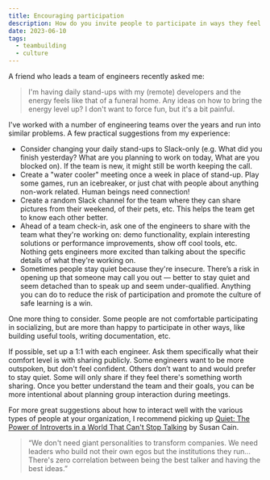 ```yaml
---
title: Encouraging participation
description: How do you invite people to participate in ways they feel comforatble opening up?
date: 2023-06-10
tags:
  - teambuilding
  - culture
---
```


A friend who leads a team of engineers recently asked me:

> I'm having daily stand-ups with my (remote) developers and the energy feels like that of a funeral home. Any ideas on how to bring the energy level up? I don't want to force fun, but it's a bit painful.

I've worked with a number of engineering teams over the years and run into similar problems. A few practical suggestions from my experience:

- Consider changing your daily stand-ups to Slack-only (e.g. What did you finish yesterday? What are you planning to work on today, What are you blocked on). If the team is new, it might still be worth keeping the call.
- Create a "water cooler" meeting once a week in place of stand-up. Play some games, run an icebreaker, or just chat with people about anything non-work related. Human beings need connection!
- Create a random Slack channel for the team where they can share pictures from their weekend, of their pets, etc. This helps the team get to know each other better.
- Ahead of a team check-in, ask one of the engineers to share with the team what they're working on: demo functionality, explain interesting solutions or performance improvements, show off cool tools, etc. Nothing gets engineers more excited than talking about the specific details of what they're working on.
- Sometimes people stay quiet because they're insecure. There’s a risk in opening up that someone may call you out — better to stay quiet and seem detached than to speak up and seem under-qualified. Anything you can do to reduce the risk of participation and promote the culture of safe learning is a win.

One more thing to consider. Some people are not comfortable participating in socializing, but are more than happy to participate in other ways, like building useful tools, writing documentation, etc.

If possible, set up a 1:1 with each engineer. Ask them specifically what their comfort level is with sharing publicly. Some engineers want to be more outspoken, but don't feel confident. Others don’t want to and would prefer to stay quiet. Some will only share if they feel there's something worth sharing. Once you better understand the team and their goals, you can be more intentional about planning group interaction during meetings.

For more great suggestions about how to interact well with the various types of people at your organization, I recommend picking up [Quiet: The Power of Introverts in a World That Can't Stop Talking](https://www.amazon.com/Quiet-Power-Introverts-World-Talking-ebook/dp/B004J4WNL2/) by Susan Cain.

> “We don't need giant personalities to transform companies. We need leaders who build not their own egos but the institutions they run... There's zero correlation between being the best talker and having the best ideas.”